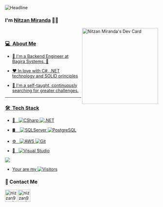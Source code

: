 <div align=left>
        <img src="https://readme-typing-svg.herokuapp.com?color=%236FDA44&size=32&center=true&vCenter=true&width=200&height=50&lines=Hi+there+%F0%9F%91%8B" alt="Headline" />
    </div>

### I'm [Nitzan Miranda](https://www.linkedin.com/in/nitzan-miranda-026955168/) 👨‍💻
<a href="https://app.daily.dev/nizzan943">
<img align="right" alt="Nitzan Miranda's Dev Card" height="250px" src="https://api.daily.dev/devcards/4243f1c212d04f90b7d733181e5297d7.png?r=1ii">
<br />

<h3> 💻 &nbsp;About Me </h3>

- 💼 I'm a Backend Engineer at Bagira Systems. 🐾

- ♥️ In love with C#, .NET technology and SOLID principles 
  
- 💪 I'm a self-taught, continuously searching for greater challenges.
  
<hr />
<h3> 🛠 &nbsp;Tech Stack</h3>

- 🧰 &nbsp;
  ![CSharp](https://img.shields.io/badge/-C%23-333333?style=flat&logo=c-sharp&logoColor=6d4a80)
  ![.NET](https://img.shields.io/badge/-.NET%20Core-333333?style=flat&logo=.NET)

- 🛢  &nbsp;
  &nbsp;![SQLServer](https://img.shields.io/badge/-Sql_Server-333333?style=flat&logo=microsoft-sql-server)
  ![PostgreSQL](https://img.shields.io/badge/-PostgreSQL-333333?style=flat&logo=postgresql)

- ⚙️ &nbsp;
  ![AWS](https://img.shields.io/badge/-AWS-333333?style=flat&logo=amazon)
  ![Git](https://img.shields.io/badge/-Git-333333?style=flat&logo=git)

- 🔧 &nbsp;
  ![Visual Studio](https://img.shields.io/badge/-Visual_Studio-333333?style=flat&logo=visual-studio&logoColor=5d2b90)

<p>
  <div class="github-stats">
  <img  src="https://github-readme-stats.vercel.app/api?username=nizzan943&theme=vision-friendly-dark&show_icons=true&hide=issues,contribs,prs" />
  </div>
</p>

- Your are my [![Visitors](https://visitor-badge.laobi.icu/badge?page_id=nizzan943.visitor-badge)](https://github.com/nizzan943)<br>


### 📝 Contact Me 
[<img align="left" alt="nizzan943 | LinkedIn" height="40px" src="https://img.icons8.com/doodle/48/000000/linkedin--v2.png"/>][linkedin]
[<img align="left" alt="nizzan943 | Gmail" height="40px" src="https://img.icons8.com/external-tal-revivo-filled-tal-revivo/24/000000/external-gmail-is-a-free-email-service-developed-by-google-logo-filled-tal-revivo.png"/>][gmail]

[linkedin]: https://www.linkedin.com/in/nitzan-miranda-026955168/
[gmail]: mailto:nizzan943@gmail.com
